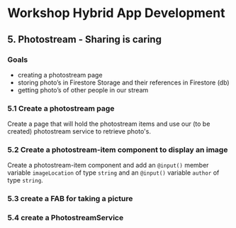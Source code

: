 # Workshop Hybrid App Development
## 5. Photostream - Sharing is caring
### Goals

* creating a photostream page
* storing photo’s in Firestore Storage and their references in Firestore (db)
* getting photo’s of other people in our stream

### 5.1 Create a photostream page
Create a page that will hold the photostream items and use our (to be created) photostream service to retrieve photo's.

### 5.2 Create a photostream-item component to display an image
Create a photostream-item component and add an `@input()` member variable `imageLocation` of type `string` and an `@input()` variable `author` of type `string`.

### 5.3 create a FAB for taking a picture

### 5.4 create a PhotostreamService
